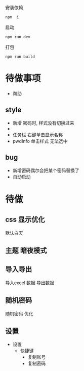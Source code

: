 安装依赖
```
npm  i
```
启动
```
npm run dev
```
打包
```
npm run build
```

# 待做事项
- 帮助


## style
- 新增 密码时, 样式没有切换过来
- 
- 任务栏 右键单击显示名称
- pwdInfo 单击样式 无法选中

## bug
- 新增密码偶尔会把某个密码替换了
- 自动启动


# 待做

## css 显示优化
默认白天

##  主题 暗夜模式

## 导入导出 
导入excel 数据
导出数据

## 随机密码
随机密码 优化

## 设置
- 设置 
  - 快捷键
    - 复制账号
    - 复制密码

